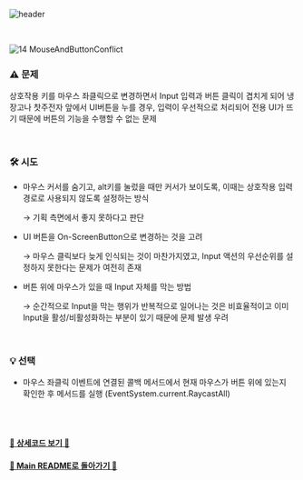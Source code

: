 ![header](https://capsule-render.vercel.app/api?type=cylinder&color=A1B6FF&height=150&section=header&text=Mouse%20Click&fontSize=60&fontColor=ECFBFF&animation=fadeIn)

<br>

![14 MouseAndButtonConflict](https://github.com/TodangTodang/TodangTodangPublic/assets/62470991/f53c39cb-1188-4ae6-9490-ee7be013a4fb)

### ⚠️ 문제
상호작용 키를 마우스 좌클릭으로 변경하면서 Input 입력과 버튼 클릭이 겹치게 되어 냉장고나 찻주전자 앞에서 UI버튼을 누를 경우, 입력이 우선적으로 처리되어 전용 UI가 뜨기 때문에 버튼의 기능을 수행할 수 없는 문제

<br>

### 🛠️ 시도
- 마우스 커서를 숨기고, alt키를 눌렀을 때만 커서가 보이도록, 이때는 상호작용 입력 경로로 사용되지 않도록 설정하는 방식
    
    → 기획 측면에서 좋지 못하다고 판단
    
- UI 버튼을 On-ScreenButton으로 변경하는 것을 고려
    
     →  마우스 클릭보다 늦게 인식되는 것이 마찬가지였고, Input 액션의 우선순위를 설정하지 못한다는 문제가 여전히 존재
    
- 버튼 위에 마우스가 있을 때 Input 자체를 막는 방법
    
    → 순간적으로 Input을 막는 행위가 반복적으로 일어나는 것은 비효율적이고 이미 Input을 활성/비활성화하는 부분이 있기 때문에 문제 발생 우려
    
<br>

### 💡 선택
- 마우스 좌클릭 이벤트에 연결된 콜백 메서드에서 현재 마우스가 버튼 위에 있는지 확인한 후 메서드를 실행 (EventSystem.current.RaycastAll)

<br><br>


#### [🐰 상세코드 보기 🐰]()

#### [🌙 Main README로 돌아가기 🌙](/README.md)